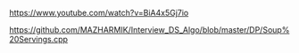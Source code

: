 https://www.youtube.com/watch?v=BiA4x5Gj7io


https://github.com/MAZHARMIK/Interview_DS_Algo/blob/master/DP/Soup%20Servings.cpp
